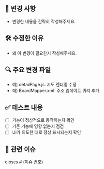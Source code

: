 ## 📌 변경 사항
- 변경한 내용을 간략히 작성해주세요.

## 🛠️ 수정한 이유
- 왜 이 변경이 필요한지 작성해주세요.

## 🔍 주요 변경 파일
- 예) detailPage.js: 지도 렌더링 수정
- 예) BoardMapper.xml: 주소 업데이트 쿼리 추가

## ✅ 테스트 내용
- [ ] 기능이 정상적으로 동작하는지 확인
- [ ] 기존 기능에 영향 없는지 점검
- [ ] UI가 의도한 대로 정상 표시되는지 확인

## 🔗 관련 이슈
closes # (이슈 번호)
